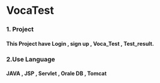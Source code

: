 # VocaTest

### 1. Project
#### This Project have Login , sign up , Voca_Test , Test_result.

### 2.Use Language
#### JAVA , JSP , Servlet , Orale DB , Tomcat
